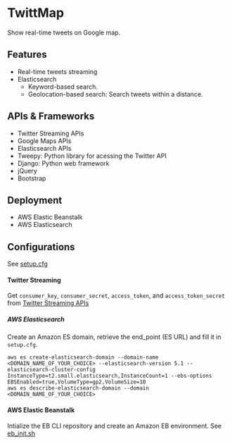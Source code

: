 # TwittMap
Show real-time tweets on Google map.

## Features
- Real-time tweets streaming
- Elasticsearch
    - Keyword-based search.
    - Geolocation-based search: Search tweets within a distance.

## APIs & Frameworks
- Twitter Streaming APIs
- Google Maps APIs
- Elasticsearch APIs
- Tweepy: Python library for acessing the Twitter API
- Django: Python web framework
- jQuery
- Bootstrap

## Deployment
- AWS Elastic Beanstalk
- AWS Elasticsearch

## Configurations
See [setup.cfg](https://github.com/xuzebin/TwittMap/blob/master/setup.cfg)
#### Twitter Streaming
Get `consumer_key`, `consumer_secret`, `access_token`, and `access_token_secret` from [Twitter Streaming APIs](https://dev.twitter.com/streaming/overview)
##### AWS Elasticsearch
Create an Amazon ES domain, retrieve the end_point (ES URL) and fill it in `setup.cfg`.
```
aws es create-elasticsearch-domain --domain-name <DOMAIN_NAME_OF_YOUR_CHOICE> --elasticsearch-version 5.1 --elasticsearch-cluster-config InstanceType=t2.small.elasticsearch,InstanceCount=1 --ebs-options EBSEnabled=true,VolumeType=gp2,VolumeSize=10
aws es describe-elasticsearch-domain --domain <DOMAIN_NAME_OF_YOUR_CHOICE>
```
#### AWS Elastic Beanstalk
Intialize the EB CLI repository and create an Amazon EB environment. See [eb_init.sh](https://github.com/xuzebin/TwittMap/blob/master/eb_init.sh)

    
